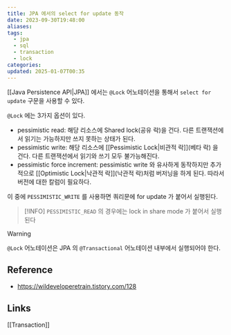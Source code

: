 ```yaml
---
title: JPA 에서의 select for update 동작
date: 2023-09-30T19:48:00
aliases: 
tags:
  - jpa
  - sql
  - transaction
  - lock
categories: 
updated: 2025-01-07T00:35
---
```


[[Java Persistence API|JPA]] 에서는 `@Lock` 어노테이션을 통해서 `select for update` 구문을 사용할 수 있다.

`@Lock` 에는 3가지 옵션이 있다.

- pessimistic read: 해당 리소스에 Shared lock(공유 락)을 건다. 다른 트랜잭션에서 읽기는 가능하지만 쓰지 못하는 상태가 된다.
- pessimistic write: 해당 리소스에 [[Pessimistic Lock|비관적 락]](베타 락) 을 건다. 다른 트랜잭션에서 읽기와 쓰기 모두 불가능해진다.
- pessimistic force increment: pessimistic write 와 유사하게 동작하지만 추가적으로 [[Optimistic Lock|낙관적 락]](낙관적 락)처럼 버저닝을 하게 된다. 따라서 버전에 대한 칼럼이 필요하다.

이 중에 `PESSIMISTIC_WRITE` 를 사용하면 쿼리문에 for update 가 붙어서 실행된다.

> [!INFO]
> `PESSIMISTIC_READ` 의 경우에는 lock in share mode 가 붙어서 실행된다

> [!warning]
> `@Lock` 어노테이션은 JPA 의 `@Transactional` 어노테이션 내부에서 실행되어야 한다.

## Reference

- https://wildeveloperetrain.tistory.com/128

## Links

[[Transaction]]
